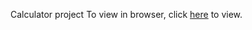 Calculator project
To view in browser, click [here](https://tenglin2.github.io/Calculator/) to view.
